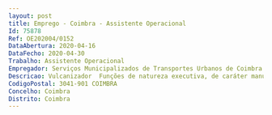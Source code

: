 ```yaml
--- 
layout: post
title: Emprego - Coimbra - Assistente Operacional
Id: 75878
Ref: OE202004/0152
DataAbertura: 2020-04-16
DataFecho: 2020-04-30
Trabalho: Assistente Operacional
Empregador: Serviços Municipalizados de Transportes Urbanos de Coimbra
Descricao: Vulcanizador  Funções de natureza executiva, de caráter manual ou mecânico, enquadradas em diretivas definidas. Monta e desmonta pneus para reparação de câmaras de ar ou sua substituição, utilizando máquina para transportar e desmontar pneus ligeiros, máquina para transportar e desmontar pneus pesados, macacos hidráulicos e ferros de desmontar  Vulcaniza câmaras de ar e aplica válvulas, utilizando para isso colas vulcanizantes, chave de interiores, roquetes e máquina de vulcanizar  Verifica e atesta a pressão de ar dos pneus usando um manómetro  Verifica o estado de conservação dos pneus, colocando a câmara de ar num tanque com água, para detectar fugas ou golpes  Substitui pneus de veículos ligeiros e pesados e de máquinas pesadas, tais como dumpers e outros  Faz a calibragem de pneus com máquinas apropriadas.
CodigoPostal: 3041-901 COIMBRA
Concelho: Coimbra
Distrito: Coimbra
--- 
```

